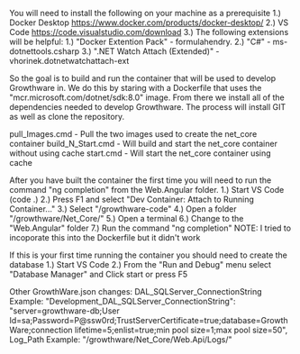 You will need to install the following on your machine as a prerequisite
    1.) Docker Desktop
            https://www.docker.com/products/docker-desktop/
    2.) VS Code
            https://code.visualstudio.com/download
    3.) The following extensions will be helpful:
            1.) "Docker Extention Pack" - formulahendry.
            2.) "C#" - ms-dotnettools.csharp
            3.) ".NET Watch Attach (Extended)" - vhorinek.dotnetwatchattach-ext

So the goal is to build and run the container that will be used to develop Growthware in.
We do this by staring with a Dockerfile that uses the "mcr.microsoft.com/dotnet/sdk:8.0" image.  From there we install all of the dependencies needed to develop Growthware.
The process will install GIT as well as clone the repository.

pull_Images.cmd - Pull the two images used to create the net_core container
build_N_Start.cmd - Will build and start the net_core container without using cache
start.cmd - Will start the net_core container using cache

After you have built the container the first time you will need to run the command "ng completion" from the Web.Angular folder.
    1.) Start VS Code (code .)
    2.) Press F1 and select "Dev Container: Attach to Running Container..."
    3.) Select "/growthware-code"
    4.) Open a folder "/growthware/Net_Core/"
    5.) Open a terminal
    6.) Change to the "Web.Angular" folder
    7.) Run the command "ng completion"
NOTE: I tried to incoporate this into the Dockerfile but it didn't work

If this is your first time running the container you should need to create the database
    1.) Start VS Code
    2.) From the "Run and Debug" menu select "Database Manager" and Click start or press F5

Other GrowthWare.json changes:
        DAL_SQLServer_ConnectionString
                Example:
                        "Development_DAL_SQLServer_ConnectionString": "server=growthware-db;User Id=sa;Password=P@ssw0rd;TrustServerCertificate=true;database=GrowthWare;connection lifetime=5;enlist=true;min pool size=1;max pool size=50",
        Log_Path
                Example:
                        "/growthware/Net_Core/Web.Api/Logs/"